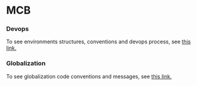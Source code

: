 # MCB

### Devops

To see environments structures, conventions and devops process, see [this link.](devops/dockerEnvs.md)

### Globalization

To see globalization code conventions and messages, see  [this link.](docs/globalization/conventions.md)
